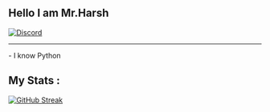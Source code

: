 ## Hello I am Mr.Harsh
[<img alt="Discord" src="https://img.shields.io/badge/Server-%237289DA.svg?&style=for-the-badge&logo=discord&logoColor=white"/>](https://discord.gg/qZVhGXfQE9)

<hr>
- I know Python

## My Stats : 
[![GitHub Streak](https://github-readme-streak-stats.herokuapp.com/?user=Noob-Coder-69-codes&theme=black)](https://git.io/streak-stats)

<!---
?Noob-Coder-69-codes/Noob-Coder-69-codes is a ✨ special ✨ repository because its `README.md` (this file) appears on your GitHub profile.
You can click the Preview link to take a look at your changes.
--->
